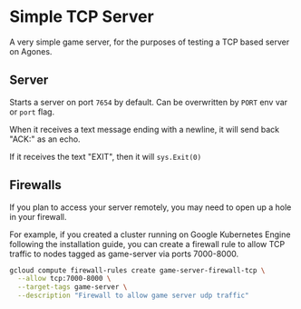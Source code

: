 # Simple TCP Server

A very simple game server, for the purposes of testing a TCP based server on Agones.

## Server
Starts a server on port `7654` by default. Can be overwritten by `PORT` env var or `port` flag.

When it receives a text message ending with a newline, it will send back "ACK:<text content>" as an echo. 

If it receives the text "EXIT", then it will `sys.Exit(0)`

## Firewalls

If you plan to access your server remotely, you may need to open up a hole in your
firewall. 

For example, if you created a cluster running on Google Kubernetes Engine following
the installation guide, you can create a firewall rule to allow TCP traffic to nodes
tagged as game-server via ports 7000-8000.

```bash
gcloud compute firewall-rules create game-server-firewall-tcp \
  --allow tcp:7000-8000 \
  --target-tags game-server \
  --description "Firewall to allow game server udp traffic"
```